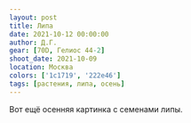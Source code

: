 ```yaml
---
layout: post
title: Липа
date: 2021-10-12 00:00:00
author: Д.Г.
gear: [70D, Гелиос 44-2]
shoot_date: 2021-10-09
location: Москва
colors: ['1c1719', '222e46']
tags: [растения, липа, осень]
---
```

Вот ещё осенняя картинка с семенами липы.
